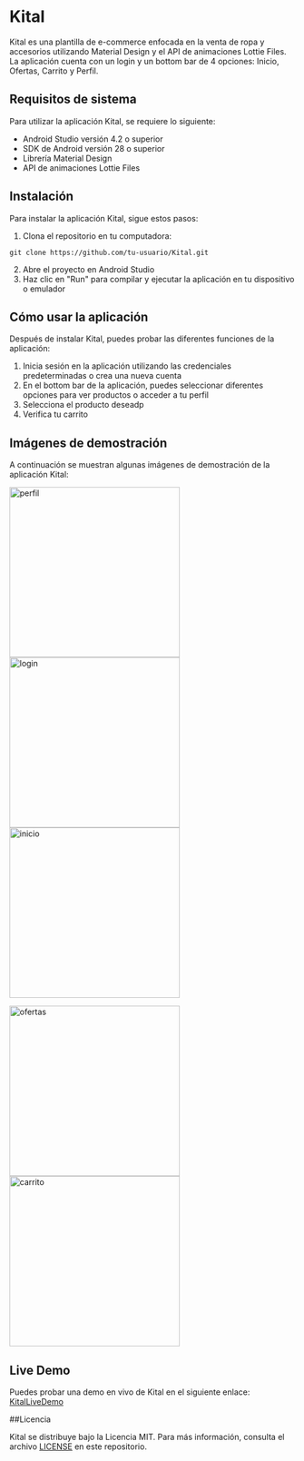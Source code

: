 
# Kital

Kital es una plantilla de e-commerce enfocada en la venta de ropa y accesorios utilizando Material Design y el API de animaciones Lottie Files. La aplicación cuenta con un login y un bottom bar de 4 opciones: Inicio, Ofertas, Carrito y Perfil.

## Requisitos de sistema

Para utilizar la aplicación Kital, se requiere lo siguiente:

-   Android Studio versión 4.2 o superior
-   SDK de Android versión 28 o superior
-   Librería Material Design
-   API de animaciones Lottie Files

## Instalación

Para instalar la aplicación Kital, sigue estos pasos:

1.  Clona el repositorio en tu computadora:

`git clone https://github.com/tu-usuario/Kital.git`

2.  Abre el proyecto en Android Studio
3.  Haz clic en "Run" para compilar y ejecutar la aplicación en tu dispositivo o emulador

## Cómo usar la aplicación

Después de instalar Kital, puedes probar las diferentes funciones de la aplicación:

1.  Inicia sesión en la aplicación utilizando las credenciales predeterminadas o crea una nueva cuenta
2.  En el bottom bar de la aplicación, puedes seleccionar diferentes opciones para ver productos o acceder a tu perfil
3.  Selecciona el producto deseadp
4.  Verifica tu carrito 

## Imágenes de demostración

A continuación se muestran algunas imágenes de demostración de la aplicación Kital:

<img src="assets/screen_5-min.png" alt="perfil" width="300"> <img src="assets/screen_1-min.png" alt="login" width="300"> <img src="assets/screen_2.png" alt="inicio" width="300"> 

<img src="assets/screen_3-min.png" alt="ofertas" width="300"> <img src="assets/screen_4.png" alt="carrito" width="300"> 

## Live Demo

Puedes probar una demo en vivo de Kital en el siguiente enlace: [KitalLiveDemo](https://appetize.io/app/oklmh2jobdienjmfjzvrvk5vde)

##Licencia

Kital se distribuye bajo la Licencia MIT. Para más información, consulta el archivo [LICENSE](https://github.com/DaveDeveloper117/Kital/blob/main/LICENSE) en este repositorio.
